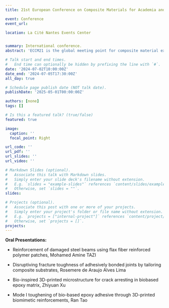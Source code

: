 ```yaml
---
title: 21st European Conference on Composite Materials for Academia and Industry

event: Conference
event_url: 

location: La Cité Nantes Events Center


summary: International conference.
abstract: 'ECCM21 is the global meeting point for composite material experts. Offering a dynamic platform for innovation, it is a unique opportunity to learn, network, and explore the future of composites.'

# Talk start and end times.
#   End time can optionally be hidden by prefixing the line with `#`.
date: '2024-07-02T10:00:00Z'
date_end: '2024-07-05T17:30:00Z'
all_day: true

# Schedule page publish date (NOT talk date).
publishDate: '2025-05-01T00:00:00Z'

authors: [none]
tags: []

# Is this a featured talk? (true/false)
featured: true

image:
  caption: ''
  focal_point: Right

url_code: ''
url_pdf: ''
url_slides: ''
url_video: ''

# Markdown Slides (optional).
#   Associate this talk with Markdown slides.
#   Simply enter your slide deck's filename without extension.
#   E.g. `slides = "example-slides"` references `content/slides/example-slides.md`.
#   Otherwise, set `slides = ""`.
slides:

# Projects (optional).
#   Associate this post with one or more of your projects.
#   Simply enter your project's folder or file name without extension.
#   E.g. `projects = ["internal-project"]` references `content/project/deep-learning/index.md`.
#   Otherwise, set `projects = []`.
projects:
---
```


<!-- Slides can be added in a few ways:

- **Create** slides using Wowchemy's [_Slides_](https://docs.hugoblox.com/managing-content/#create-slides) feature and link using `slides` parameter in the front matter of the talk file
- **Upload** an existing slide deck to `static/` and link using `url_slides` parameter in the front matter of the talk file
- **Embed** your slides (e.g. Google Slides) or presentation video on this page using [shortcodes](https://docs.hugoblox.com/writing-markdown-latex/).

Further event details, including page elements such as image galleries, can be added to the body of this page. -->

**Oral Presentations:**

- Reinforcement of damaged steel beams using flax fiber reinforced polymer patches, Mohamed Amine TAZI

- Disruptiving fracture toughness of adhesively bonded joints by tailoring composite substrates, Rosemere de Araujo Alves Lima

- Bio-inspired 3D-printed microstructure for crack arresting in biobased epoxy matrix, Zhiyuan Xu

- Mode I toughening of bio-based epoxy adhesive through 3D-printed biomimetic reinforcements, Ran Tao
